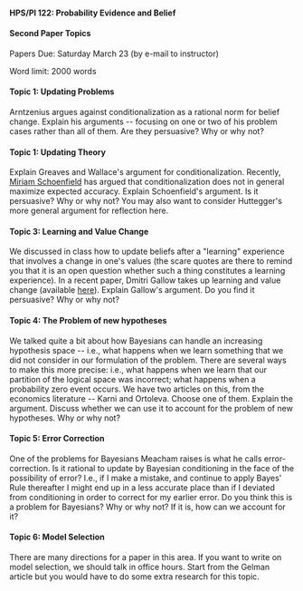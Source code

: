 #### HPS/Pl 122: Probability Evidence and Belief 

#### Second Paper Topics

Papers Due: Saturday March 23 (by e-mail to instructor) 

Word limit: 2000 words 

#### Topic 1: Updating Problems 

Arntzenius argues against conditionalization as a rational norm for belief change. Explain his arguments -- focusing on one or two 
of his problem cases rather than all of them. Are they persuasive? Why or why not?

#### Topic 1: Updating Theory 

Explain Greaves and Wallace's argument for conditionalization. Recently, [Miriam Schoenfield](http://www.miriamschoenfield.com/F/conditionalization-final.pdf) 
has argued that conditionalization does not in general maximize expected accuracy. Explain Schoenfield's argument. 
Is it persuasive? Why or why not? You may also want to consider Huttegger's more general argument for reflection here.  

#### Topic 3: Learning and Value Change 

We discussed in class how to update beliefs after a "learning" experience that involves a change in one's values (the scare quotes
are there to remind you that it is an open question whether such a thing constitutes a learning experience). In a recent paper, 
Dmitri Gallow takes up learning and value change (available [here](http://pitt.edu/~jdg83/publication/pdfs/lavc.pdf)). 
Explain Gallow's argument. Do you find it persuasive? Why or why not? 

#### Topic 4: The Problem of new hypotheses

We talked quite a bit about how Bayesians can handle an increasing hypothesis space -- i.e., what happens when we learn 
something that we did not consider in our formulation of the problem. There are several ways to make this more precise: 
i.e., what happens when we learn that our partition of the logical space was incorrect; what happens when a probability zero
event occurs. We have two articles on this, from the economics literature -- Karni and Ortoleva. Choose one of them. Explain the argument. Discuss whether we can use it to account for the problem of new hypotheses. Why or why not? 

#### Topic 5: Error Correction 

One of the problems for Bayesians Meacham raises is what he calls error-correction. Is it rational to update by 
Bayesian conditioning in the face of the possibility of error? I.e., if I make a mistake, and continue to apply Bayes' Rule
thereafter I might end up in a less accurate place than if I deviated from conditioning in order to correct for my earlier error.
Do you think this is a problem for Bayesians? Why or why not? If it is, how can we account for it? 

#### Topic 6: Model Selection 

There are many directions for a paper in this area. If you want to write on model selection, we should talk in office hours. 
Start from the Gelman article but you would have to do some extra research for this topic. 
